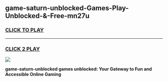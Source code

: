 
## game-saturn-unblocked-Games-Play-Unblocked-&-Free-mn27u
<h3>
<a href="https://premium76.site?title=game-saturn-unblocked&ref=24A">CLICK TO PLAY</a></h3>
<hr>

<h3>
<a href="https://premium76.site?title=game-saturn-unblocked&ref=24A">CLICK 2 PLAY</a>
  
</h3>

<a href="https://premium76.site?title=game-saturn-unblocked&ref=24A"><img src="https://clearcache.store/games.png"></a>


**game-saturn-unblocked games unblocked: Your Gateway to Fun and Accessible Online Gaming**
